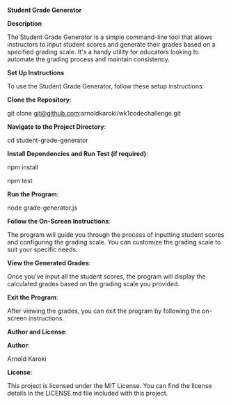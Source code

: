 **Student Grade Generator**

**Description**

The Student Grade Generator is a simple command-line tool that allows instructors to input student scores and generate their grades based on a specified grading scale. It's a handy utility for educators looking to automate the grading process and maintain consistency.

**Set Up Instructions**

To use the Student Grade Generator, follow these setup instructions:

**Clone the Repository**: 

git clone git@github.com:arnoldkaroki/wk1codechallenge.git

**Navigate to the Project Directory**:

cd student-grade-generator

**Install Dependencies and Run Test (if required)**:

npm install

npm test

**Run the Program**:

node grade-generator.js

**Follow the On-Screen Instructions**:

The program will guide you through the process of inputting student scores and configuring the grading scale. You can customize the grading scale to suit your specific needs.

**View the Generated Grades**:

Once you've input all the student scores, the program will display the calculated grades based on the grading scale you provided.

**Exit the Program**:

After viewing the grades, you can exit the program by following the on-screen instructions.

**Author and License**:

**Author**:

Arnold Karoki

**License**: 

This project is licensed under the MIT License. You can find the license details in the LICENSE.md file included with this project.
